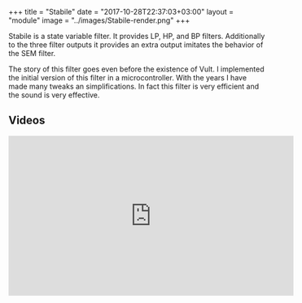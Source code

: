 +++
title = "Stabile"
date = "2017-10-28T22:37:03+03:00"
layout = "module"
image = "../images/Stabile-render.png"
+++


Stabile is a state variable filter. It provides LP, HP, and BP filters. Additionally to the three filter outputs it provides an extra output imitates the behavior of the SEM filter.

The story of this filter goes even before the existence of Vult. I implemented the initial version of this filter in a microcontroller. With the years I have made many tweaks an simplifications. In fact this filter is very efficient and the sound is very effective.

## Videos

<iframe width="560" height="315" src="https://www.youtube.com/embed/gOSnVdaIj88" frameborder="0" allowfullscreen></iframe>



